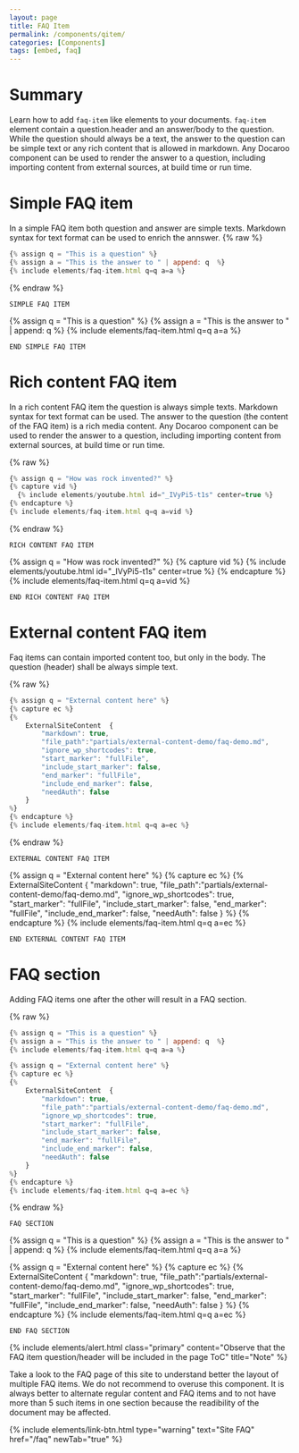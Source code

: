 ```yaml
---
layout: page
title: FAQ Item
permalink: /components/qitem/
categories: [Components]
tags: [embed, faq]
---
```


# Summary
Learn how to add `faq-item` like elements to your documents. `faq-item` element contain a question.header and an answer/body to the question. While the question should always be a text, the answer to the question can be simple text or any rich content that is allowed in markdown. Any Docaroo component can be used to render the answer to a question, including importing content from external sources, at build time or run time.

# Simple FAQ item
In a simple FAQ item both question and answer are simple texts. Markdown syntax for text format can be used to enrich the annswer. 
{% raw %}
```javascript
{% assign q = "This is a question" %}
{% assign a = "This is the answer to " | append: q  %}
{% include elements/faq-item.html q=q a=a %}
```
{% endraw %}

`SIMPLE FAQ ITEM`

{% assign q = "This is a question" %}
{% assign a = "This is the answer to " | append: q  %}
{% include elements/faq-item.html q=q a=a %}

`END SIMPLE FAQ ITEM`

# Rich content FAQ item
In a rich content FAQ item the question is always simple texts. Markdown syntax for text format can be used. The answer to the question (the content of the FAQ item) is a rich media content. Any Docaroo component can be used to render the answer to a question, including importing content from external sources, at build time or run time.

{% raw %}
```javascript
{% assign q = "How was rock invented?" %}
{% capture vid %}
  {% include elements/youtube.html id="_IVyPi5-t1s" center=true %}
{% endcapture %}
{% include elements/faq-item.html q=q a=vid %}
```
{% endraw %}

`RICH CONTENT FAQ ITEM`

{% assign q = "How was rock invented?" %}
{% capture vid %}
  {% include elements/youtube.html id="_IVyPi5-t1s" center=true %}
{% endcapture %}
{% include elements/faq-item.html q=q a=vid %}

`END RICH CONTENT FAQ ITEM`

# External content FAQ item
Faq items can contain imported content too, but only in the body. The question (header) shall be always simple text.

{% raw %}
```javascript
{% assign q = "External content here" %}
{% capture ec %}
{% 
    ExternalSiteContent  {
        "markdown": true,
        "file_path":"partials/external-content-demo/faq-demo.md", 
        "ignore_wp_shortcodes": true, 
        "start_marker": "fullFile", 
        "include_start_marker": false,
        "end_marker": "fullFile",
        "include_end_marker": false,
        "needAuth": false 
    }
%}
{% endcapture %}
{% include elements/faq-item.html q=q a=ec %}
```
{% endraw %}

`EXTERNAL CONTENT FAQ ITEM`

{% assign q = "External content here" %}
{% capture ec %}
{% 
    ExternalSiteContent  {
        "markdown": true,
        "file_path":"partials/external-content-demo/faq-demo.md", 
        "ignore_wp_shortcodes": true, 
        "start_marker": "fullFile", 
        "include_start_marker": false,
        "end_marker": "fullFile",
        "include_end_marker": false,
        "needAuth": false 
    }
%}
{% endcapture %}
{% include elements/faq-item.html q=q a=ec %}

`END EXTERNAL CONTENT FAQ ITEM`

# FAQ section
Adding FAQ items one after the other will result in a FAQ section.

{% raw %}
```javascript
{% assign q = "This is a question" %}
{% assign a = "This is the answer to " | append: q  %}
{% include elements/faq-item.html q=q a=a %}

{% assign q = "External content here" %}
{% capture ec %}
{% 
    ExternalSiteContent  {
        "markdown": true,
        "file_path":"partials/external-content-demo/faq-demo.md", 
        "ignore_wp_shortcodes": true, 
        "start_marker": "fullFile", 
        "include_start_marker": false,
        "end_marker": "fullFile",
        "include_end_marker": false,
        "needAuth": false 
    }
%}
{% endcapture %}
{% include elements/faq-item.html q=q a=ec %}
```
{% endraw %}

`FAQ SECTION`

{% assign q = "This is a question" %}
{% assign a = "This is the answer to " | append: q  %}
{% include elements/faq-item.html q=q a=a %}

{% assign q = "External content here" %}
{% capture ec %}
{% 
    ExternalSiteContent  {
        "markdown": true,
        "file_path":"partials/external-content-demo/faq-demo.md", 
        "ignore_wp_shortcodes": true, 
        "start_marker": "fullFile", 
        "include_start_marker": false,
        "end_marker": "fullFile",
        "include_end_marker": false,
        "needAuth": false 
    }
%}
{% endcapture %}
{% include elements/faq-item.html q=q a=ec %}

`END FAQ SECTION`

{% include elements/alert.html class="primary" content="Observe that the FAQ item question/header will be included in the page ToC" title="Note" %}

Take a look to the FAQ page of this site to understand better the layout of multiple FAQ items. We do not recommend to overuse this component. It is always better to alternate regular content and FAQ items and to not have more than 5 such items in one section because the readibility of the document may be affected.

{% include elements/link-btn.html type="warning" text="Site FAQ" href="/faq" newTab="true" %}